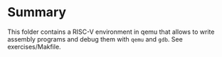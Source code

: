 # Summary
This folder contains a RISC-V environment in qemu that allows to write
assembly programs and debug them with `qemu` and `gdb`.
See exercises/Makfile.
